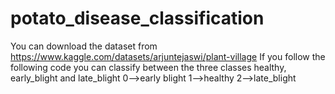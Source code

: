 # potato_disease_classification
You can download the dataset from https://www.kaggle.com/datasets/arjuntejaswi/plant-village
If you follow the following code you can classify between the three classes healthy, early_blight and late_blight
0-->early blight
1-->healthy
2-->late_blight
